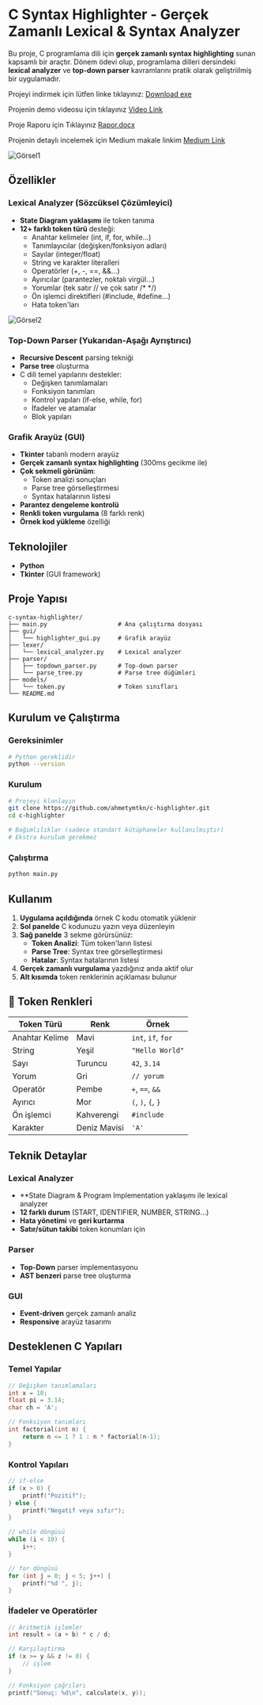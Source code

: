 # C Syntax Highlighter - Gerçek Zamanlı Lexical & Syntax Analyzer
Bu proje, C programlama dili için **gerçek zamanlı syntax highlighting** sunan kapsamlı bir araçtır. Dönem ödevi olup, programlama dilleri dersindeki **lexical analyzer** ve **top-down parser** kavramlarını pratik olarak geliştriilmiş bir uygulamadır.

Projeyi indirmek için lütfen linke tıklayınız: [Download exe](https://github.com/ahmetymtkn/c-highlighter/releases/download/v1.0.0/ahmetymtkn.exe)

Projenin demo videosu için tıklayınız [Video Link]()

Proje Raporu için Tıklayınız [Rapor.docx](https://github.com/ahmetymtkn/c-highlighter/raw/refs/heads/main/Rapor.docx)

Projenin detaylı incelemek için Medium makale linkim [Medium Link](https://medium.com/@yumutkanahmet19/c-syntax-highlighter-gerçek-zamanlı-lexical-syntax-analyzer-9ff701ca70df)




![Görsel1](https://github.com/ahmetymtkn/c-highlighter/blob/main/src/program_gorsel1.png)




## Özellikler

### Lexical Analyzer (Sözcüksel Çözümleyici)
- **State Diagram yaklaşımı** ile token tanıma
- **12+ farklı token türü** desteği:
  - Anahtar kelimeler (int, if, for, while...)
  - Tanımlayıcılar (değişken/fonksiyon adları)
  - Sayılar (integer/float)
  - String ve karakter literalleri
  - Operatörler (+, -, ==, &&...)
  - Ayırıcılar (parantezler, noktalı virgül...)
  - Yorumlar (tek satır // ve çok satır /* */)
  - Ön işlemci direktifleri (#include, #define...)
  - Hata token'ları
    
![Görsel2](https://github.com/ahmetymtkn/c-highlighter/blob/main/src/program_gorsel2.png)

### Top-Down Parser (Yukarıdan-Aşağı Ayrıştırıcı)
- **Recursive Descent** parsing tekniği
- **Parse tree** oluşturma
- C dili temel yapılarını destekler:
  - Değişken tanımlamaları
  - Fonksiyon tanımları
  - Kontrol yapıları (if-else, while, for)
  - İfadeler ve atamalar
  - Blok yapıları

### Grafik Arayüz (GUI)
- **Tkinter** tabanlı modern arayüz
- **Gerçek zamanlı syntax highlighting** (300ms gecikme ile)
- **Çok sekmeli görünüm**:
  - Token analizi sonuçları
  - Parse tree görselleştirmesi
  - Syntax hatalarının listesi
- **Parantez dengeleme kontrolü**
- **Renkli token vurgulama** (8 farklı renk)
- **Örnek kod yükleme** özelliği

## Teknolojiler

- **Python**
- **Tkinter** (GUI framework)

## Proje Yapısı

```
c-syntax-highlighter/
├── main.py                    # Ana çalıştırma dosyası
├── gui/
│   └── highlighter_gui.py     # Grafik arayüz
├── lexer/
│   └── lexical_analyzer.py    # Lexical analyzer
├── parser/
│   ├── topdown_parser.py      # Top-down parser
│   └── parse_tree.py          # Parse tree düğümleri
├── models/
│   └── token.py               # Token sınıfları
└── README.md
```

## Kurulum ve Çalıştırma

### Gereksinimler
```bash
# Python gereklidir
python --version
```

### Kurulum
```bash
# Projeyi klonlayın
git clone https://github.com/ahmetymtkn/c-highlighter.git
cd c-highlighter

# Bağımlılıklar (sadece standart kütüphaneler kullanılmıştır)
# Ekstra kurulum gerekmez
```

### Çalıştırma
```bash
python main.py
```

## Kullanım

1. **Uygulama açıldığında** örnek C kodu otomatik yüklenir
2. **Sol panelde** C kodunuzu yazın veya düzenleyin
3. **Sağ panelde** 3 sekme görürsünüz:
   - **Token Analizi**: Tüm token'ların listesi
   - **Parse Tree**: Syntax tree görselleştirmesi
   - **Hatalar**: Syntax hatalarının listesi
4. **Gerçek zamanlı vurgulama** yazdığınız anda aktif olur
5. **Alt kısımda** token renklerinin açıklaması bulunur

## 🎨 Token Renkleri

| Token Türü | Renk | Örnek |
|------------|------|-------|
| Anahtar Kelime | Mavi | `int`, `if`, `for` |
| String | Yeşil | `"Hello World"` |
| Sayı | Turuncu | `42`, `3.14` |
| Yorum | Gri | `// yorum` |
| Operatör | Pembe | `+`, `==`, `&&` |
| Ayırıcı | Mor | `(`, `)`, `{`, `}` |
| Ön işlemci | Kahverengi | `#include` |
| Karakter | Deniz Mavisi | `'A'` |

## Teknik Detaylar

### Lexical Analyzer
- **State Diagram & Program Implementation yaklaşımı ile lexical analyzer
- **12 farklı durum** (START, IDENTIFIER, NUMBER, STRING...)
- **Hata yönetimi** ve **geri kurtarma**
- **Satır/sütun takibi** token konumları için

### Parser
- **Top-Down** parser implementasyonu
- **AST benzeri** parse tree oluşturma

### GUI
- **Event-driven** gerçek zamanlı analiz
- **Responsive** arayüz tasarımı

## Desteklenen C Yapıları

### Temel Yapılar
```c
// Değişken tanımlamaları
int x = 10;
float pi = 3.14;
char ch = 'A';

// Fonksiyon tanımları
int factorial(int n) {
    return n <= 1 ? 1 : n * factorial(n-1);
}
```

### Kontrol Yapıları
```c
// if-else
if (x > 0) {
    printf("Pozitif");
} else {
    printf("Negatif veya sıfır");
}

// while döngüsü
while (i < 10) {
    i++;
}

// for döngüsü
for (int j = 0; j < 5; j++) {
    printf("%d ", j);
}
```

### İfadeler ve Operatörler
```c
// Aritmetik işlemler
int result = (a + b) * c / d;

// Karşılaştırma
if (x >= y && z != 0) {
    // işlem
}

// Fonksiyon çağrıları
printf("Sonuç: %d\n", calculate(x, y));
```



